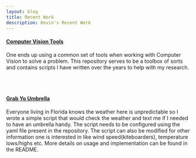 ```yaml
---
layout: blog
title: Recent Work
description: Kevin's Recent Work
---
```


#### [Computer Vision Tools](https://github.com/kevin-george/cv_tools)
One ends up using a common set of tools when working with Computer Vision to solve a problem. This repository serves to be a toolbox of sorts and contains scripts I have written over the years to help with my research.

<br/> <br/>

#### [Grab Yo Umbrella](https://github.com/kevin-george/grab_yo_umbrella)
Everyone living in Florida knows the weather here is unpredictable so I wrote a simple script that would check the weather and text me if I needed to have an umbrella handy. The script needs to be configured using the yaml file present in the repository. The script can also be modified for other information one is interested in like wind speed(kiteboarders), temperature lows/highs etc. More details on usage and implementation can be found in the README.
